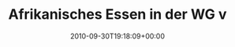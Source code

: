 ---
retweeted: false
source: <a href="http://termtter.org/" rel="nofollow">Termtter</a>
entities:
  hashtags:
  - text: knurr
    indices:
    - '61'
    - '67'
  symbols: []
  user_mentions: []
  urls: []
display_text_range:
- '0'
- '67'
favorite_count: '0'
id_str: '26007488449'
truncated: false
retweet_count: '0'
id: '26007488449'
created_at: Thu Sep 30 19:18:09 +0000 2010
favorited: false
full_text: 'Afrikanisches Essen in der WG vs. Restfahrzeit + Bordbistro. #knurr'
lang: de
tags:
- knurr
- pesos:twitter
date: '2010-09-30T19:18:09+00:00'
src: https://twitter.com/bascht/status/26007488449
original_url: https://twitter.com/bascht/status/26007488449
type: twitter_tweet
text: 'Afrikanisches Essen in der WG vs. Restfahrzeit + Bordbistro. #knurr'
title: Afrikanisches Essen in der WG v

---